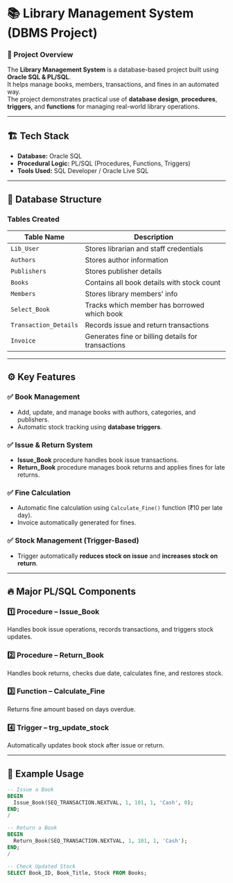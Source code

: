 # 📚 Library Management System (DBMS Project)

### 🧩 Project Overview
The **Library Management System** is a database-based project built using **Oracle SQL & PL/SQL**.  
It helps manage books, members, transactions, and fines in an automated way.  
The project demonstrates practical use of **database design**, **procedures**, **triggers**, and **functions** for managing real-world library operations.

---

## 🏗️ Tech Stack
- **Database:** Oracle SQL  
- **Procedural Logic:** PL/SQL (Procedures, Functions, Triggers)  
- **Tools Used:** SQL Developer / Oracle Live SQL  

---

## 📂 Database Structure

### **Tables Created**
| Table Name | Description |
|-------------|--------------|
| `Lib_User` | Stores librarian and staff credentials |
| `Authors` | Stores author information |
| `Publishers` | Stores publisher details |
| `Books` | Contains all book details with stock count |
| `Members` | Stores library members' info |
| `Select_Book` | Tracks which member has borrowed which book |
| `Transaction_Details` | Records issue and return transactions |
| `Invoice` | Generates fine or billing details for transactions |

---

## ⚙️ Key Features

### ✅ Book Management
- Add, update, and manage books with authors, categories, and publishers.
- Automatic stock tracking using **database triggers**.

### ✅ Issue & Return System
- **Issue_Book** procedure handles book issue transactions.
- **Return_Book** procedure manages book returns and applies fines for late returns.

### ✅ Fine Calculation
- Automatic fine calculation using `Calculate_Fine()` function (₹10 per late day).
- Invoice automatically generated for fines.

### ✅ Stock Management (Trigger-Based)
- Trigger automatically **reduces stock on issue** and **increases stock on return**.

---

## 🔥 Major PL/SQL Components

### **1️⃣ Procedure – Issue_Book**
Handles book issue operations, records transactions, and triggers stock updates.

### **2️⃣ Procedure – Return_Book**
Handles book returns, checks due date, calculates fine, and restores stock.

### **3️⃣ Function – Calculate_Fine**
Returns fine amount based on days overdue.

### **4️⃣ Trigger – trg_update_stock**
Automatically updates book stock after issue or return.

---

## 🧠 Example Usage

```sql
-- Issue a Book
BEGIN
  Issue_Book(SEQ_TRANSACTION.NEXTVAL, 1, 101, 1, 'Cash', 0);
END;
/

-- Return a Book
BEGIN
  Return_Book(SEQ_TRANSACTION.NEXTVAL, 1, 101, 1, 'Cash');
END;
/

-- Check Updated Stock
SELECT Book_ID, Book_Title, Stock FROM Books;
